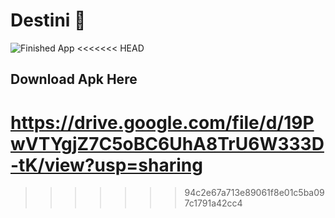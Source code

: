 # Destini 🤔

![Finished App](https://github.com/londonappbrewery/Images/blob/master/Destini.gif)
<<<<<<< HEAD

## Download Apk Here

https://drive.google.com/file/d/19PwVTYgjZ7C5oBC6UhA8TrU6W333D-tK/view?usp=sharing
=======
>>>>>>> 94c2e67a713e89061f8e01c5ba097c1791a42cc4
